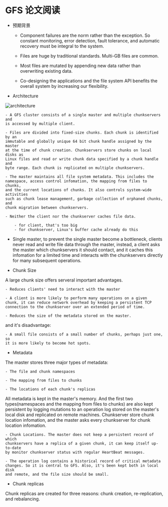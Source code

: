 # GFS 论文阅读

- 预期背景

    - Component failures are the norm rather than the exception. So constant
    monitoring, error detection, fault tolerance, and automatic recovery must
    be integral to the system.

    - Files are huge by traditional standards. Multi-GB files are common.

    - Most files are mutated by appending new data rather than overwriting
    existing data.

    - Co-designing the applications and the file system API benefits the
    overall system by increasing our flexibility.

- Architecture

![architecture](img/gfs_figure1.png)

    - A GFS cluster consists of a single master and multiple chunkservers and
    is accessed by multiple client.

    - Files are divided into fixed-size chunks. Each chunk is identified by an
    immutable and globally unique 64 bit chunk handle assigned by the master
    at the time of chunk creation. Chunkservers store chunks on local disks as
    Linux files and read or write chunk data specified by a chunk handle and
    byte range. Each chunk is replicated on multiple chunkservers.

    - The master maintains all file system metadata. This includes the
    namespace, access control infomation, the mapping from files to chunks,
    and the current locations of chunks. It also controls system-wide activities
    such as chunk lease management, garbage collection of orphaned chunks, and
    chunk migration between chunkservers.

    - Neither the client nor the chunkserver caches file data.

        - for client, that's too big
        - for chunkserver, Linux's buffer cache already do this

- Single master, to prevent the single master become a bottleneck, clients
never read and write file data through the master, instead, a client asks the
master which chunkservers it should contact, and it caches this infomation
for a limited time and interacts with the chunkservers directly for many
subsequent operations.

- Chunk Size

A large chunk size offers serveral important advantages.

    - Reduces clients' need to interact with the master

    - A client is more likely to perform many operations on a given
    chunk, it can reduce network overhead by keeping a persistent TCP
    connection to the chunkserver over an extended period of time.

    - Reduces the size of the metadata stored on the master.

and it's disadvantage:

    - A small file consists of a small number of chunks, perhaps just one, so
    it is more likely to become hot spots.

- Metadata

The master stores three major types of metadata:

    - The file and chunk namespaces

    - The mapping from files to chunks

    - The locations of each chunk's replicas

All metadata is kept in the master's memory. And the first two types(namespaces
and the mapping from files to chunks) are also kept persistent by logging
mutations to an operation log stored on the master's local disk and replicated
on remote machines. Chunkserver store chunk location infomation, and the master
asks every chunkserver for chunk location infomation.

    - Chunk Locations. The master does not keep a persistent record of which
    chunkservers have a replica of a given chunk, it can keep itself up-to-date
    by monitor chunkserver status with regular HeartBeat messages.

    - The operation log contains a historical record of critical metadata
    changes. So it is central to GFS. Also, it's been kept both in local disk
    and remote, and the file size should be small.

- Chunk replicas

Chunk replicas are created for three reasons: chunk creation, re-replication,
and rebalancing.
